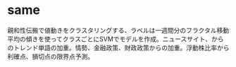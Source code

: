 # same
親和性伝搬で値動きをクラスタリングする、ラベルは一週間分のフラクタル移動平均の傾きを使ってクラスごとにSVMでモデルを作成。ニュースサイト、からのトレンド単語の加重。情勢、金融政策、財政政策からの加重。浮動株比率から利確点、損切点の限界点予測。

